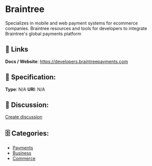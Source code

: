 # Braintree


Specializes in mobile and web payment systems for ecommerce companies.  Braintree resources and tools for developers to integrate Braintree's global payments platform

##  🔗 Links
**Docs / Website**: https://developers.braintreepayments.com

## 🧬 Specification:
**Type**: N/A
**URI**: N/A

## 💬 Discussion:
[Create discussion](https://github.com/apis-list/apis-list/discussions/new)

## 🗄️ Categories:
- [Payments](https://github.com/apis-list/apis-list#payments)
- [Business](https://github.com/apis-list/apis-list#business)
- [Commerce](https://github.com/apis-list/apis-list#commerce)








